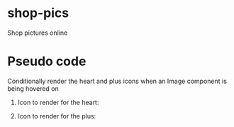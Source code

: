 # shop-pics
Shop pictures online




# Pseudo code
Conditionally render the heart and plus icons when an Image component is being hovered on

1. Icon to render for the heart:
<i className="ri-heart-line favorite"></i>

2. Icon to render for the plus:
<i className="ri-add-circle-line cart"></i>